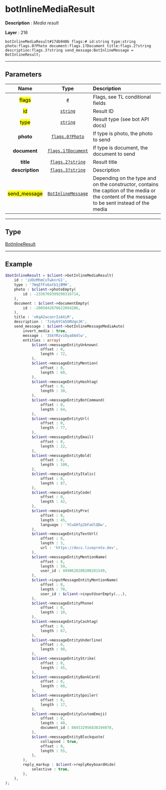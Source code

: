 # botInlineMediaResult

**Description** : *Media result*

**Layer** : 216

```tl
botInlineMediaResult#17db940b flags:# id:string type:string photo:flags.0?Photo document:flags.1?Document title:flags.2?string description:flags.3?string send_message:BotInlineMessage = BotInlineResult;
```

---

## Parameters

| Name | Type | Description |
| :---: | :---: | :--- |
| <mark>flags</mark> | [`#`](type/#) | Flags, see TL conditional fields |
| <mark>id</mark> | [`string`](type/string) | Result ID |
| <mark>type</mark> | [`string`](type/string) | Result type (see bot API docs) |
| **photo** | [`flags.0?Photo`](type/Photo) | If type is photo, the photo to send |
| **document** | [`flags.1?Document`](type/Document) | If type is document, the document to send |
| **title** | [`flags.2?string`](type/string) | Result title |
| **description** | [`flags.3?string`](type/string) | Description |
| <mark>send_message</mark> | [`BotInlineMessage`](type/BotInlineMessage) | Depending on the type and on the constructor, contains the caption of the media or the content of the message to be sent instead of the media |

---

## Type

[BotInlineResult](type/BotInlineResult)

---

## Example

```php
$botInlineResult = $client->botInlineMediaResult(
	id : 'iUOzMhmCxTwknrG1',
	type : '7WqEfFs6atb1jBMH',
	photo : $client->photoEmpty(
		id : -2336769399290316714,
	),
	document : $client->documentEmpty(
		id : -2005842676622094286,
	),
	title : 'vKq42aconrIzAXiM',
	description : '7z4y6YCm5ORUqnJK',
	send_message : $client->botInlineMessageMediaAuto(
		invert_media : true,
		message : '3SkYRzviOya8A4lw',
		entities : array(
			$client->messageEntityUnknown(
				offset : 0,
				length : 72,
			),
			$client->messageEntityMention(
				offset : 0,
				length : 60,
			),
			$client->messageEntityHashtag(
				offset : 0,
				length : 30,
			),
			$client->messageEntityBotCommand(
				offset : 0,
				length : 64,
			),
			$client->messageEntityUrl(
				offset : 0,
				length : 77,
			),
			$client->messageEntityEmail(
				offset : 0,
				length : 22,
			),
			$client->messageEntityBold(
				offset : 0,
				length : 100,
			),
			$client->messageEntityItalic(
				offset : 0,
				length : 87,
			),
			$client->messageEntityCode(
				offset : 0,
				length : 42,
			),
			$client->messageEntityPre(
				offset : 0,
				length : 45,
				language : 'YCuGHfp2bFaUlQDw',
			),
			$client->messageEntityTextUrl(
				offset : 0,
				length : 3,
				url : 'https://docs.liveproto.dev',
			),
			$client->messageEntityMentionName(
				offset : 0,
				length : 59,
				user_id : 4490628280200281549,
			),
			$client->inputMessageEntityMentionName(
				offset : 0,
				length : 70,
				user_id : $client->inputUserEmpty(...),
			),
			$client->messageEntityPhone(
				offset : 0,
				length : 10,
			),
			$client->messageEntityCashtag(
				offset : 0,
				length : 67,
			),
			$client->messageEntityUnderline(
				offset : 0,
				length : 98,
			),
			$client->messageEntityStrike(
				offset : 0,
				length : 45,
			),
			$client->messageEntityBankCard(
				offset : 0,
				length : 68,
			),
			$client->messageEntitySpoiler(
				offset : 0,
				length : 17,
			),
			$client->messageEntityCustomEmoji(
				offset : 0,
				length : 40,
				document_id : 884532956838194078,
			),
			$client->messageEntityBlockquote(
				collapsed : true,
				offset : 0,
				length : 55,
			),
		),
		reply_markup : $client->replyKeyboardHide(
			selective : true,
		),
	),
);
```